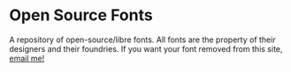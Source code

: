 # Open Source Fonts

A repository of open-source/libre fonts. All fonts are the property of their designers and their foundries. If you want your font removed from this site, [email me!](mailto:oradonkimball@pnca.edu)
